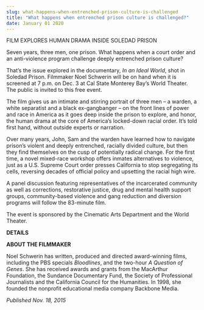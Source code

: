 ```yaml
---
slug: what-happens-when-entrenched-prison-culture-is-challenged
title: "What happens when entrenched prison culture is challenged?"
date: January 01 2020
---
```


<p>FILM EXPLORES HUMAN DRAMA INSIDE SOLEDAD PRISON</p><p>Seven years, three men, one prison. What happens when a court order and an anti&#45;violence program challenge deeply entrenched prison culture?
</p><p>That’s the issue explored in the documentary, <em>In an Ideal World</em>, shot in Soledad Prison. Filmmaker Noel Schwerin will be on hand when it is screened at 7 p.m. on Dec. 3 at Cal State Monterey Bay’s World Theater. The public is invited to this free event.
</p><p>The film gives us an intimate and stirring portrait of three men – a warden, a white separatist and a black ex&#45;gangbanger – on the front lines of power and race in America as it goes deep inside the prison to explore, and honor, the human drama at the core of America’s locked&#45;down racial order. It’s told first hand, without outside experts or narration.

Over many years, John, Sam and the warden have learned how to navigate prison’s violent and deeply entrenched, racially divided culture, but then they find themselves on the cusp of potentially radical change. For the first time, a novel mixed&#45;race workshop offers inmates alternatives to violence, just as a U.S. Supreme Court order presses California to stop segregating its cells, reversing decades of official policy and upsetting the racial high wire.
</p><p>A panel discussion featuring representatives of the incarcerated community as well as corrections, restorative justice, drug and mental health support groups, community&#45;based violence and gang reduction and diversion programs will follow the 83&#45;minute film.
</p><p>The event is sponsored by the Cinematic Arts Department and the World Theater.
</p><p><strong>DETAILS</strong>
</p><p><strong>ABOUT THE FILMMAKER</strong>
</p><p>Noel Schwerin has written, produced and directed award&#45;winning films, including the PBS specials <em>Bloodlines</em>, and the two&#45;hour <em>A Question of Genes</em>. She has received awards and grants from the MacArthur Foundation, the Sundance Documentary Fund, the Society of Professional Journalists and the California Council for the Humanities. In 1998, she founded the nonprofit educational media company Backbone Media.
</p><p><em>Published Nov. 18, 2015</em>
</p>
